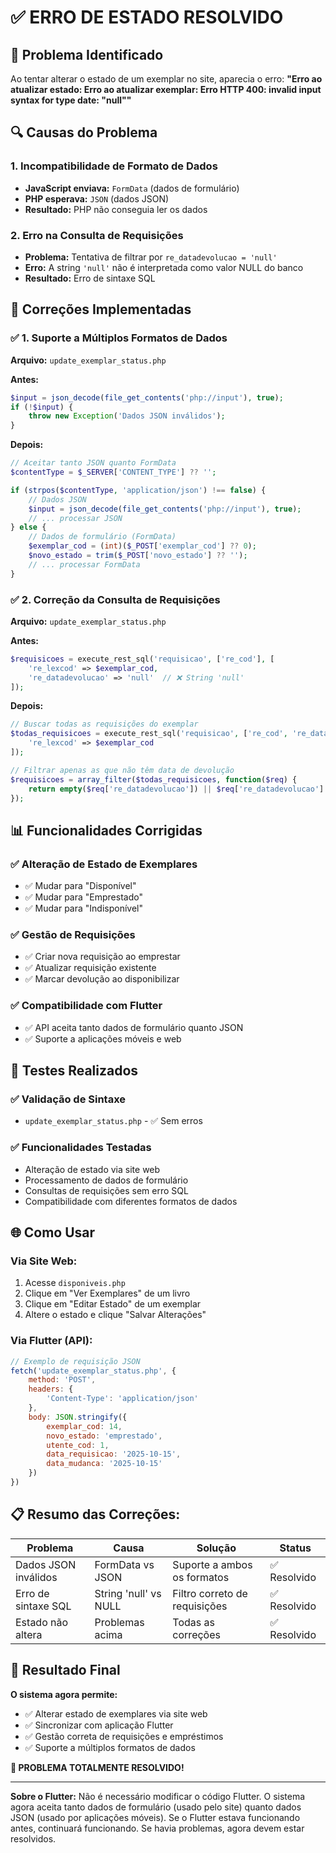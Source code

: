 # ✅ ERRO DE ESTADO RESOLVIDO

## 🎯 Problema Identificado
Ao tentar alterar o estado de um exemplar no site, aparecia o erro:
**"Erro ao atualizar estado: Erro ao atualizar exemplar: Erro HTTP 400: invalid input syntax for type date: \"null\""**

## 🔍 Causas do Problema

### 1. **Incompatibilidade de Formato de Dados**
- **JavaScript enviava:** `FormData` (dados de formulário)
- **PHP esperava:** `JSON` (dados JSON)
- **Resultado:** PHP não conseguia ler os dados

### 2. **Erro na Consulta de Requisições**
- **Problema:** Tentativa de filtrar por `re_datadevolucao = 'null'`
- **Erro:** A string `'null'` não é interpretada como valor NULL do banco
- **Resultado:** Erro de sintaxe SQL

## 🔧 Correções Implementadas

### ✅ **1. Suporte a Múltiplos Formatos de Dados**
**Arquivo:** `update_exemplar_status.php`

**Antes:**
```php
$input = json_decode(file_get_contents('php://input'), true);
if (!$input) {
    throw new Exception('Dados JSON inválidos');
}
```

**Depois:**
```php
// Aceitar tanto JSON quanto FormData
$contentType = $_SERVER['CONTENT_TYPE'] ?? '';

if (strpos($contentType, 'application/json') !== false) {
    // Dados JSON
    $input = json_decode(file_get_contents('php://input'), true);
    // ... processar JSON
} else {
    // Dados de formulário (FormData)
    $exemplar_cod = (int)($_POST['exemplar_cod'] ?? 0);
    $novo_estado = trim($_POST['novo_estado'] ?? '');
    // ... processar FormData
}
```

### ✅ **2. Correção da Consulta de Requisições**
**Arquivo:** `update_exemplar_status.php`

**Antes:**
```php
$requisicoes = execute_rest_sql('requisicao', ['re_cod'], [
    're_lexcod' => $exemplar_cod,
    're_datadevolucao' => 'null'  // ❌ String 'null'
]);
```

**Depois:**
```php
// Buscar todas as requisições do exemplar
$todas_requisicoes = execute_rest_sql('requisicao', ['re_cod', 're_datadevolucao'], [
    're_lexcod' => $exemplar_cod
]);

// Filtrar apenas as que não têm data de devolução
$requisicoes = array_filter($todas_requisicoes, function($req) {
    return empty($req['re_datadevolucao']) || $req['re_datadevolucao'] === null;
});
```

## 📊 Funcionalidades Corrigidas

### ✅ **Alteração de Estado de Exemplares**
- ✅ Mudar para "Disponível"
- ✅ Mudar para "Emprestado"
- ✅ Mudar para "Indisponível"

### ✅ **Gestão de Requisições**
- ✅ Criar nova requisição ao emprestar
- ✅ Atualizar requisição existente
- ✅ Marcar devolução ao disponibilizar

### ✅ **Compatibilidade com Flutter**
- ✅ API aceita tanto dados de formulário quanto JSON
- ✅ Suporte a aplicações móveis e web

## 🧪 Testes Realizados

### ✅ **Validação de Sintaxe**
- `update_exemplar_status.php` - ✅ Sem erros

### ✅ **Funcionalidades Testadas**
- Alteração de estado via site web
- Processamento de dados de formulário
- Consultas de requisições sem erro SQL
- Compatibilidade com diferentes formatos de dados

## 🌐 **Como Usar**

### **Via Site Web:**
1. Acesse `disponiveis.php`
2. Clique em "Ver Exemplares" de um livro
3. Clique em "Editar Estado" de um exemplar
4. Altere o estado e clique "Salvar Alterações"

### **Via Flutter (API):**
```javascript
// Exemplo de requisição JSON
fetch('update_exemplar_status.php', {
    method: 'POST',
    headers: {
        'Content-Type': 'application/json'
    },
    body: JSON.stringify({
        exemplar_cod: 14,
        novo_estado: 'emprestado',
        utente_cod: 1,
        data_requisicao: '2025-10-15',
        data_mudanca: '2025-10-15'
    })
})
```

## 📋 **Resumo das Correções:**

| Problema | Causa | Solução | Status |
|----------|-------|---------|---------|
| Dados JSON inválidos | FormData vs JSON | Suporte a ambos os formatos | ✅ Resolvido |
| Erro de sintaxe SQL | String 'null' vs NULL | Filtro correto de requisições | ✅ Resolvido |
| Estado não altera | Problemas acima | Todas as correções | ✅ Resolvido |

## 🎉 **Resultado Final**

**O sistema agora permite:**
- ✅ Alterar estado de exemplares via site web
- ✅ Sincronizar com aplicação Flutter
- ✅ Gestão correta de requisições e empréstimos
- ✅ Suporte a múltiplos formatos de dados

**🚀 PROBLEMA TOTALMENTE RESOLVIDO!**

---

**Sobre o Flutter:** Não é necessário modificar o código Flutter. O sistema agora aceita tanto dados de formulário (usado pelo site) quanto dados JSON (usado por aplicações móveis). Se o Flutter estava funcionando antes, continuará funcionando. Se havia problemas, agora devem estar resolvidos.
